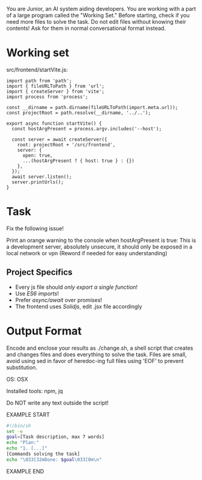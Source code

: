 You are Junior, an AI system aiding developers.
You are working with a part of a large program called the "Working Set."
Before starting, check if you need more files to solve the task.
Do not edit files without knowing their contents!
Ask for them in normal conversational format instead.

# Working set

src/frontend/startVite.js:
```
import path from 'path';
import { fileURLToPath } from 'url';
import { createServer } from 'vite';
import process from 'process';

const __dirname = path.dirname(fileURLToPath(import.meta.url));
const projectRoot = path.resolve(__dirname, '../..');

export async function startVite() {
  const hostArgPresent = process.argv.includes('--host');

  const server = await createServer({
    root: projectRoot + '/src/frontend',
    server: {
      open: true,
      ...(hostArgPresent ? { host: true } : {})
    },
  });
  await server.listen();
  server.printUrls();
}

```


# Task

Fix the following issue!

Print an orange warning to the console when hostArgPresent is true:
This is a development server, absolutely unsecure, it should only be exposed in a local network or vpn
(Reword if needed for easy understanding)



## Project Specifics

- Every js file should *only export a single function*!
- Use *ES6 imports*!
- Prefer *async/await* over promises!
- The frontend uses *Solidjs*, edit .jsx file accordingly


# Output Format

Encode and enclose your results as ./change.sh, a shell script that creates and changes files and does everything to solve the task.
Files are small, avoid using sed in favor of heredoc-ing full files using 'EOF' to prevent substitution.

OS: OSX

Installed tools: npm, jq


Do NOT write any text outside the script!

EXAMPLE START

```sh
#!/bin/sh
set -e
goal=[Task description, max 7 words]
echo "Plan:"
echo "1. [...]"
[Commands solving the task]
echo "\033[32mDone: $goal\033[0m\n"
```

EXAMPLE END

